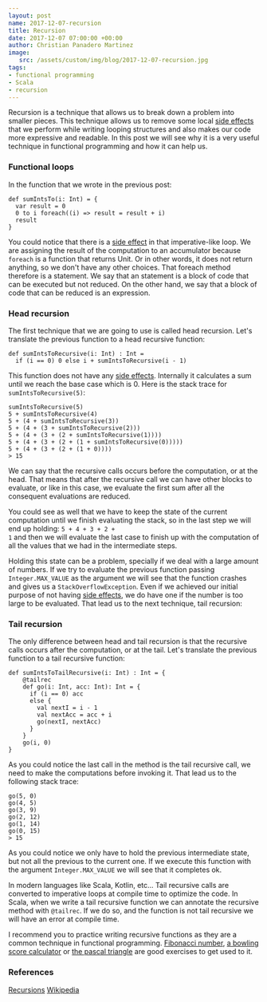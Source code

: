 ```yaml
---
layout: post
name: 2017-12-07-recursion
title: Recursion
date: 2017-12-07 07:00:00 +00:00
author: Christian Panadero Martinez
image:
   src: /assets/custom/img/blog/2017-12-07-recursion.jpg
tags:
- functional programming
- Scala
- recursion
---
```


Recursion is a technique that allows us to break down a problem into smaller pieces. This technique allows us to remove some local <a href="https://codurance.com/2017/11/02/side-effects/">side effects</a> that we perform while writing looping structures and also makes our code more expressive and readable. In this post we will see why it is a very useful technique in functional programming and how it can help us.

<h3>Functional loops</h3>
In the function that we wrote in the previous post:

<pre class="prettyprint"><code>def sumIntsTo(i: Int) = {
  var result = 0
  0 to i foreach((i) => result = result + i)
  result
}</code></pre>

You could notice that there is a <a href="https://codurance.com/2017/11/02/side-effects/">side effect</a> in that imperative-like loop. We are assigning the result of the computation to an accumulator because <span style="padding:0;" class="prettyprint"><code>foreach</code></span> is a function that returns Unit. Or in other words, it does not return anything, so we don't have any other choices. That foreach method therefore is a statement. We say that an statement is a block of code that can be executed but not reduced. On the other hand, we say that a block of code that can be reduced is an expression.

<h3>Head recursion</h3>
The first technique that we are going to use is called head recursion. Let's translate the previous function to a head recursive function:

<pre class="prettyprint"><code>def sumIntsToRecursive(i: Int) : Int =
  if (i == 0) 0 else i + sumIntsToRecursive(i - 1)</code></pre>

This function does not have any <a href="https://codurance.com/2017/11/02/side-effects/">side effects</a>. Internally it calculates a sum until we reach the base case which is 0. Here is the stack trace for <span style="padding:0;" class="prettyprint"><code>sumIntsToRecursive(5)</code></span>:

<pre class="prettyprint"><code>sumIntsToRecursive(5)
5 + sumIntsToRecursive(4)
5 + (4 + sumIntsToRecursive(3))
5 + (4 + (3 + sumIntsToRecursive(2)))
5 + (4 + (3 + (2 + sumIntsToRecursive(1))))
5 + (4 + (3 + (2 + (1 + sumIntsToRecursive(0)))))
5 + (4 + (3 + (2 + (1 + 0))))
> 15</code></pre>

We can say that the recursive calls occurs before the computation, or at the head. That means that after the recursive call we can have other blocks to evaluate, or like in this case, we evaluate the first sum after all the consequent evaluations are reduced. 

You could see as well that we have to keep the state of the current computation until we finish evaluating the stack, so in the last step we will end up holding: <span style="padding:0;" class="prettyprint"><code>5 + 4 + 3 + 2 + 1</code></span> and then we will evaluate the last case to finish up with the computation of all the values that we had in the intermediate steps.

Holding this state can be a problem, specially if we deal with a large amount of numbers. If we try to evaluate the previous function passing <span style="padding:0;" class="prettyprint"><code>Integer.MAX_VALUE</code></span> as the argument we will see that the function crashes and gives us a <span style="padding:0;" class="prettyprint"><code>StackOverflowException</code></span>. Even if we achieved our initial purpose of not having <a href="https://codurance.com/2017/11/02/side-effects/">side effects</a>, we do have one if the number is too large to be evaluated. That lead us to the next technique, tail recursion:

<h3>Tail recursion</h3>
The only difference between head and tail recursion is that the recursive calls occurs after the computation, or at the tail. Let's translate the previous function to a tail recursive function:

<pre class="prettyprint"><code>def sumIntsToTailRecursive(i: Int) : Int = {
    @tailrec
    def go(i: Int, acc: Int): Int = {
      if (i == 0) acc
      else {
        val nextI = i - 1
        val nextAcc = acc + i
        go(nextI, nextAcc)
      }
    }
    go(i, 0)
}</code></pre>

As you could notice the last call in the method is the tail recursive call, we need to make the computations before invoking it. That lead us to the following stack trace: 

<pre class="prettyprint"><code>go(5, 0)
go(4, 5)
go(3, 9)
go(2, 12)
go(1, 14)
go(0, 15)
> 15</code></pre>

As you could notice we only have to hold the previous intermediate state, but not all the previous to the current one. If we execute this function with the argument <span style="padding:0;" class="prettyprint"><code>Integer.MAX_VALUE</code></span> we will see that it completes ok.

In modern languages like Scala, Kotlin, etc... Tail recursive calls are converted to imperative loops at compile time to optimize the code. In Scala, when we write a tail recursive function we can annotate the recursive method with <span style="padding:0;" class="prettyprint"><code>@tailrec</code></span>. If we do so, and the function is not tail recursive we will have an error at compile time.

I recommend you to practice writing recursive functions as they are a common technique in functional programming. <a href="https://en.wikipedia.org/wiki/Fibonacci_number">Fibonacci number</a>, <a href="http://www.fryes4fun.com/Bowling/scoring.htm">a bowling score calculator</a> or <a href="https://en.wikipedia.org/wiki/Pascal%27s_triangle">the pascal triangle</a> are good exercises to get used to it.

<h3>References</h3>
<a href="https://www.cs.cmu.edu/~adamchik/15-121/lectures/Recursions/recursions.html">Recursions</a>
<a href="https://en.wikipedia.org/wiki/Recursion_(computer_science)#Tail-recursive_functions">Wikipedia</a>

